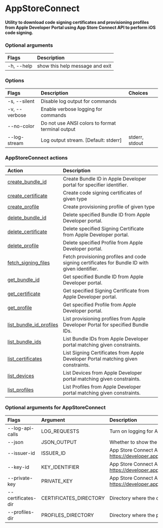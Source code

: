 
AppStoreConnect
===============

#### Utility to download code signing certificates and provisioning profiles    from Apple Developer Portal using App Store Connect API to perform iOS code signing.

### Optional arguments

|Flags|Description|
| :--- | :--- |
|-h, --help|show this help message and exit|

### Options

|Flags|Description|Choices|
| :--- | :--- | :--- |
|-s, --silent|Disable log output for commands||
|-v, --verbose|Enable verbose logging for commands||
|--no-color|Do not use ANSI colors to format terminal output||
|--log-stream|Log output stream. [Default: stderr]|stderr, stdout|

### AppStoreConnect actions

|Action|Description|
| :--- | :--- |
|[create_bundle_id](create_bundle_id/README.md)|Create Bundle ID in Apple Developer portal for specifier identifier.|
|[create_certificate](create_certificate/README.md)|Create code signing certificates of given type|
|[create_profile](create_profile/README.md)|Create provisioning profile of given type|
|[delete_bundle_id](delete_bundle_id/README.md)|Delete specified Bundle ID from Apple Developer portal.|
|[delete_certificate](delete_certificate/README.md)|Delete specified Signing Certificate from Apple Developer portal.|
|[delete_profile](delete_profile/README.md)|Delete specified Profile from Apple Developer portal.|
|[fetch_signing_files](fetch_signing_files/README.md)|Fetch provisioning profiles and code signing certificates        for Bundle ID with given identifier.|
|[get_bundle_id](get_bundle_id/README.md)|Get specified Bundle ID from Apple Developer portal.|
|[get_certificate](get_certificate/README.md)|Get specified Signing Certificate from Apple Developer portal.|
|[get_profile](get_profile/README.md)|Get specified Profile from Apple Developer portal.|
|[list_bundle_id_profiles](list_bundle_id_profiles/README.md)|List provisioning profiles from Apple Developer Portal for specified Bundle IDs.|
|[list_bundle_ids](list_bundle_ids/README.md)|List Bundle IDs from Apple Developer portal matching given constraints.|
|[list_certificates](list_certificates/README.md)|List Signing Certificates from Apple Developer Portal matching given constraints.|
|[list_devices](list_devices/README.md)|List Devices from Apple Developer portal matching given constraints.|
|[list_profiles](list_profiles/README.md)|List Profiles from Apple Developer portal matching given constraints.|

### Optional arguments for AppStoreConnect

|Flags|Argument|Description|Type|Default|
| :--- | :--- | :--- | :--- | :--- |
|--log-api-calls|LOG_REQUESTS|Turn on logging for App Store Connect API HTTP requests|bool||
|--json|JSON_OUTPUT|Whether to show the resource in JSON format|bool||
|--issuer-id|ISSUER_ID|App Store Connect API Key Issuer ID. Identifies the issuer who created the authentication token. Learn more at https://developer.apple.com/documentation/appstoreconnectapi/creating_api_keys_for_app_store_connect_api.|IssuerIdArgument||
|--key-id|KEY_IDENTIFIER|App Store Connect API Key ID. Learn more at https://developer.apple.com/documentation/appstoreconnectapi/creating_api_keys_for_app_store_connect_api.|KeyIdentifierArgument||
|--private-key|PRIVATE_KEY|App Store Connect API private key. Learn more at https://developer.apple.com/documentation/appstoreconnectapi/creating_api_keys_for_app_store_connect_api.|PrivateKeyArgument||
|--certificates-dir|CERTIFICATES_DIRECTORY|Directory where the code signing certificates will be saved|Path|/Users/stas/Library/MobileDevice/Certificates|
|--profiles-dir|PROFILES_DIRECTORY|Directory where the provisioning profiles will be saved|Path|/Users/stas/Library/MobileDevice/Provisioning Profiles|
